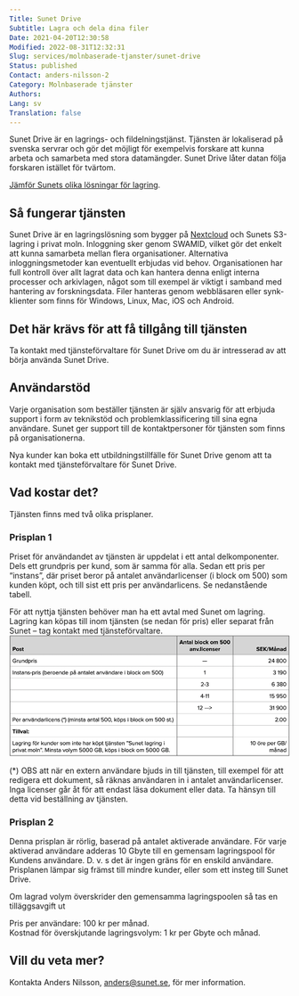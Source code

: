 ```yaml
---
Title: Sunet Drive
Subtitle: Lagra och dela dina filer
Date: 2021-04-20T12:30:58
Modified: 2022-08-31T12:32:31
Slug: services/molnbaserade-tjanster/sunet-drive
Status: published
Contact: anders-nilsson-2
Category: Molnbaserade tjänster
Authors: 
Lang: sv
Translation: false
---
```


Sunet Drive är en lagrings- och fildelningstjänst. Tjänsten är lokaliserad på svenska servrar och gör det möjligt för exempelvis forskare att kunna arbeta och samarbeta med stora datamängder. Sunet Drive låter datan följa forskaren istället för tvärtom.

[Jämför Sunets olika lösningar för lagring](/om-sunet/sunets-lagringslosningar).

## Så fungerar tjänsten

Sunet Drive är en lagringslösning som bygger på [Nextcloud](https://nextcloud.com/) och Sunets S3-lagring i privat moln. Inloggning sker genom SWAMID, vilket gör det enkelt att kunna samarbeta mellan flera organisationer. Alternativa inloggningsmetoder kan eventuellt erbjudas vid behov. Organisationen har full kontroll över allt lagrat data och kan hantera denna enligt interna processer och arkivlagen, något som till exempel är viktigt i samband med hantering av forskningsdata. Filer hanteras genom webbläsaren eller synk-klienter som finns för Windows, Linux, Mac, iOS och Android.

## Det här krävs för att få tillgång till tjänsten

Ta kontakt med tjänsteförvaltare för Sunet Drive om du är intresserad av att börja använda Sunet Drive.

## Användarstöd

Varje organisation som beställer tjänsten är själv ansvarig för att erbjuda support i form av teknikstöd och problemklassificering till sina egna användare. Sunet ger support till de kontaktpersoner för tjänsten som finns på organisationerna.

Nya kunder kan boka ett utbildningstillfälle för Sunet Drive genom att ta kontakt med tjänsteförvaltare för Sunet Drive.

## Vad kostar det?

Tjänsten finns med två olika prisplaner.

### Prisplan 1

Priset för användandet av tjänsten är uppdelat i ett antal delkomponenter. Dels ett grundpris per kund, som är samma för alla. Sedan ett pris per “instans”, där priset beror på antalet användarlicenser (i block om 500) som kunden köpt, och till sist ett pris per användarlicens. Se nedanstående tabell.

För att nyttja tjänsten behöver man ha ett avtal med Sunet om lagring. Lagring kan köpas till inom tjänsten (se nedan för pris) eller separat från Sunet – tag kontakt med tjänsteförvaltare.  
![](/wp-content/uploads/2021/04/Pris-SD_2.png)

(\*) OBS att när en extern användare bjuds in till tjänsten, till exempel för att redigera ett dokument, så räknas användaren in i antalet användarlicenser. Inga licenser går åt för att endast läsa dokument eller data. Ta hänsyn till detta vid beställning av tjänsten.

### Prisplan 2

Denna prisplan är rörlig, baserad på antalet aktiverade användare. För varje aktiverad användare adderas 10 Gbyte till en gemensam lagringspool för Kundens användare. D. v. s det är ingen gräns för en enskild användare. Prisplanen lämpar sig främst till mindre kunder, eller som ett insteg till Sunet Drive.

Om lagrad volym överskrider den gemensamma lagringspoolen så tas en tilläggsavgift ut

Pris per användare: 100 kr per månad.  
Kostnad för överskjutande lagringsvolym: 1 kr per Gbyte och månad.

## Vill du veta mer?

Kontakta Anders Nilsson, [anders@sunet.se](mailto:anders@sunet.se), för mer information.

